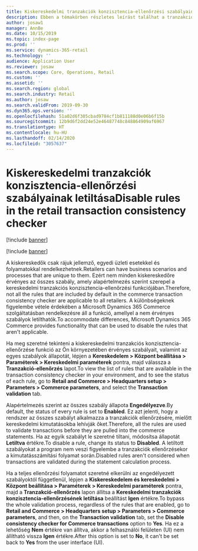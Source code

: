 ```yaml
---
title: Kiskereskedelmi tranzakciók konzisztencia-ellenőrzési szabályainak letiltása
description: Ebben a témakörben részletes leírást találhat a tranzakciók konzisztencia-ellenőrzési szabályainak letiltására használatos funkcióról a Microsoft Dynamics 365 Commerce szolgáltatásban.
author: josaw1
manager: AnnBe
ms.date: 10/15/2019
ms.topic: index-page
ms.prod: ''
ms.service: dynamics-365-retail
ms.technology: ''
audience: Application User
ms.reviewer: josaw
ms.search.scope: Core, Operations, Retail
ms.custom: ''
ms.assetid: ''
ms.search.region: global
ms.search.industry: Retail
ms.author: josaw
ms.search.validFrom: 2019-09-30
ms.dyn365.ops.version: ''
ms.openlocfilehash: 51a02d6f305cbad9784cf1b811188d0e06b6f15b
ms.sourcegitcommit: 12b9d6f2dd24e52e46487748c848864909af6967
ms.translationtype: HT
ms.contentlocale: hu-HU
ms.lasthandoff: 02/14/2020
ms.locfileid: "3057637"
---
```

# <a name="disable-rules-in-the-retail-transaction-consistency-checker"></a><span data-ttu-id="3803c-103">Kiskereskedelmi tranzakciók konzisztencia-ellenőrzési szabályainak letiltása</span><span class="sxs-lookup"><span data-stu-id="3803c-103">Disable rules in the retail transaction consistency checker</span></span> 

[!include [banner](../includes/banner.md)]

[!include [banner](../includes/preview-banner.md)]

<span data-ttu-id="3803c-104">A kiskereskedők csak rájuk jellemző, egyedi üzleti esetekkel és folyamatokkal rendelkezhetnek.</span><span class="sxs-lookup"><span data-stu-id="3803c-104">Retailers can have business scenarios and processes that are unique to them.</span></span> <span data-ttu-id="3803c-105">Ezért nem minden kiskereskedőre érvényes az összes szabály, amely alapértelmezés szerint szerepel a kereskedelmi tranzakciós konzisztencia-ellenőrzési funkciójában.</span><span class="sxs-lookup"><span data-stu-id="3803c-105">Therefore, not all the rules that are included by default in the commerce transaction consistency checker are applicable to all retailers.</span></span> <span data-ttu-id="3803c-106">A különbségeknek figyelembe vétele érdekében a Microsoft Dynamics 365 Commerce szolgáltatásban rendelkezésre áll a funkció, amellyel a nem érvényes szabályok letilthatók.</span><span class="sxs-lookup"><span data-stu-id="3803c-106">To accommodate differences, Microsoft Dynamics 365 Commerce provides functionality that can be used to disable the rules that aren't applicable.</span></span>

<span data-ttu-id="3803c-107">Ha meg szeretné tekinteni a kiskereskedelmi tranzakciós konzisztencia-ellenőrzése funkció az Ön környezetében érvényes szabályait, valamint az egyes szabályok állapotát, lépjen a **Kereskedelem \> Központ beállítása \> Paraméterek \> Kereskedelmi paraméterek** pontra, majd válassza a **Tranzakció-ellenőrzés** lapot.</span><span class="sxs-lookup"><span data-stu-id="3803c-107">To view the list of rules that are available in the transaction consistency checker in your environment, and to see the status of each rule, go to **Retail and Commerce \> Headquarters setup \> Parameters \> Commerce parameters**, and select the **Transaction validation** tab.</span></span>

<span data-ttu-id="3803c-108">Alapértelmezés szerint az összes szabály állapota **Engedélyezve**.</span><span class="sxs-lookup"><span data-stu-id="3803c-108">By default, the status of every rule is set to **Enabled**.</span></span> <span data-ttu-id="3803c-109">Ez azt jelenti, hogy a rendszer az összes szabályt alkalmazza a tranzakciók ellenőrzésére, mielőtt kereskedelmi kimutatásokba lehívják őket.</span><span class="sxs-lookup"><span data-stu-id="3803c-109">Therefore, all the rules are used to validate transactions before they are pulled into the commerce statements.</span></span> <span data-ttu-id="3803c-110">Ha az egyik szabályt le szeretné tiltani, módosítsa állapotát **Letiltva** értékre.</span><span class="sxs-lookup"><span data-stu-id="3803c-110">To disable a rule, change its status to **Disabled**.</span></span> <span data-ttu-id="3803c-111">A letiltott szabályokat a program nem veszi figyelembe a tranzakciók ellenőrzésekor a kimutatásszámítási folyamat során.</span><span class="sxs-lookup"><span data-stu-id="3803c-111">Disabled rules aren't considered when transactions are validated during the statement calculation process.</span></span>

<span data-ttu-id="3803c-112">Ha a teljes ellenőrzési folyamatot szeretné elkerülni az engedélyezett szabályoktól függetlenül, lépjen a **Kiskereskedelem és kereskedelmi \> Központ beállítása \> Paraméterek \> Kereskedelmi paraméterek** pontra, majd a **Tranzakció-ellenőrzés** lapon állítsa a **Kereskedelmi tranzakciók konzisztencia-ellenőrzésének letiltása** beállítást **Igen** értékre.</span><span class="sxs-lookup"><span data-stu-id="3803c-112">To bypass the whole validation process, regardless of the rules that are enabled, go to **Retail and Commerce \> Headquarters setup \> Parameters \> Commerce parameters**, and then, on the **Transaction validation** tab, set the **Disable consistency checker for Commerce transactions** option to **Yes**.</span></span> <span data-ttu-id="3803c-113">Ha ez a lehetőség **Nem** értékre van állítva, akkor a felhasználói felületen (UI) nem állítható vissza **Igen** értékre.</span><span class="sxs-lookup"><span data-stu-id="3803c-113">After this option is set to **No**, it can't be set back to **Yes** from the user interface (UI).</span></span>
